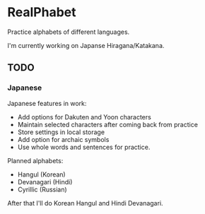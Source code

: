 # RealPhabet

Practice alphabets of different languages.

I'm currently working on Japanse Hiragana/Katakana.

## TODO

### Japanese

Japanese features in work:

- Add options for Dakuten and Yoon characters
- Maintain selected characters after coming back from practice
- Store settings in local storage
- Add option for archaic symbols
- Use whole words and sentences for practice.

Planned alphabets:

- Hangul (Korean)
- Devanagari (Hindi)
- Cyrillic (Russian)

After that I'll do Korean Hangul and Hindi Devanagari.
